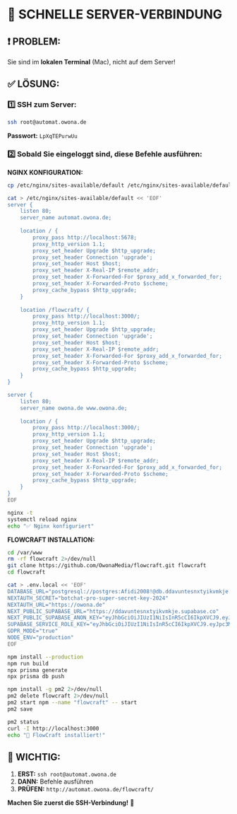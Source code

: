 # 🔧 SCHNELLE SERVER-VERBINDUNG

## ❗ PROBLEM:
Sie sind im **lokalen Terminal** (Mac), nicht auf dem Server!

## ✅ LÖSUNG:

### **1️⃣ SSH zum Server:**
```bash
ssh root@automat.owona.de
```
**Passwort:** `LpXqTEPurwUu`

### **2️⃣ Sobald Sie eingeloggt sind, diese Befehle ausführen:**

**NGINX KONFIGURATION:**
```bash
cp /etc/nginx/sites-available/default /etc/nginx/sites-available/default.backup

cat > /etc/nginx/sites-available/default << 'EOF'
server {
    listen 80;
    server_name automat.owona.de;
    
    location / {
        proxy_pass http://localhost:5678;
        proxy_http_version 1.1;
        proxy_set_header Upgrade $http_upgrade;
        proxy_set_header Connection 'upgrade';
        proxy_set_header Host $host;
        proxy_set_header X-Real-IP $remote_addr;
        proxy_set_header X-Forwarded-For $proxy_add_x_forwarded_for;
        proxy_set_header X-Forwarded-Proto $scheme;
        proxy_cache_bypass $http_upgrade;
    }
    
    location /flowcraft/ {
        proxy_pass http://localhost:3000/;
        proxy_http_version 1.1;
        proxy_set_header Upgrade $http_upgrade;
        proxy_set_header Connection 'upgrade';
        proxy_set_header Host $host;
        proxy_set_header X-Real-IP $remote_addr;
        proxy_set_header X-Forwarded-For $proxy_add_x_forwarded_for;
        proxy_set_header X-Forwarded-Proto $scheme;
        proxy_cache_bypass $http_upgrade;
    }
}

server {
    listen 80;
    server_name owona.de www.owona.de;
    
    location / {
        proxy_pass http://localhost:3000/;
        proxy_http_version 1.1;
        proxy_set_header Upgrade $http_upgrade;
        proxy_set_header Connection 'upgrade';
        proxy_set_header Host $host;
        proxy_set_header X-Real-IP $remote_addr;
        proxy_set_header X-Forwarded-For $proxy_add_x_forwarded_for;
        proxy_set_header X-Forwarded-Proto $scheme;
        proxy_cache_bypass $http_upgrade;
    }
}
EOF

nginx -t
systemctl reload nginx
echo "✅ Nginx konfiguriert"
```

**FLOWCRAFT INSTALLATION:**
```bash
cd /var/www
rm -rf flowcraft 2>/dev/null
git clone https://github.com/OwonaMedia/flowcraft.git flowcraft
cd flowcraft

cat > .env.local << 'EOF'
DATABASE_URL="postgresql://postgres:Afidi2008!@db.ddavuntesnxtyikvmkje.supabase.co:5432/postgres"
NEXTAUTH_SECRET="botchat-pro-super-secret-key-2024"
NEXTAUTH_URL="https://owona.de"
NEXT_PUBLIC_SUPABASE_URL="https://ddavuntesnxtyikvmkje.supabase.co"
NEXT_PUBLIC_SUPABASE_ANON_KEY="eyJhbGciOiJIUzI1NiIsInR5cCI6IkpXVCJ9.eyJpc3MiOiJzdXBhYmFzZSIsInJlZiI6ImRkYXZ1bnRlc254dHlpa3Zta2plIiwicm9sZSI6ImFub24iLCJpYXQiOjE3NTY1NzgyODgsImV4cCI6MjA3MjE1NDI4OH0.BIY4-aQZOsodKF2Nbpg0byKLDolemR96SjoVEe3GMcs"
SUPABASE_SERVICE_ROLE_KEY="eyJhbGciOiJIUzI1NiIsInR5cCI6IkpXVCJ9.eyJpc3MiOiJzdXBhYmFzZSIsInJlZiI6ImRkYXZ1bnRlc254dHlpa3Zta2plIiwicm9sZSI6InNlcnZpY2Vfcm9sZSIsImlhdCI6MTc1NjU3ODI4OCwiZXhwIjoyMDcyMTU0Mjg4fQ.HfBZzrvOSAbk5Nve6MZSjYkLnQ2h8un3NPiok0z8YXA"
GDPR_MODE="true"
NODE_ENV="production"
EOF

npm install --production
npm run build
npx prisma generate
npx prisma db push

npm install -g pm2 2>/dev/null
pm2 delete flowcraft 2>/dev/null
pm2 start npm --name "flowcraft" -- start
pm2 save

pm2 status
curl -I http://localhost:3000
echo "🎉 FlowCraft installiert!"
```

## 🎯 **WICHTIG:**

1. **ERST:** `ssh root@automat.owona.de`
2. **DANN:** Befehle ausführen
3. **PRÜFEN:** `http://automat.owona.de/flowcraft/`

**Machen Sie zuerst die SSH-Verbindung!** 🚀

